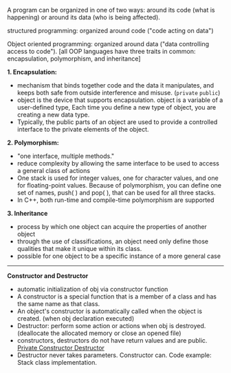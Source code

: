 A program can be organized in one of two ways: around its code (what is happening) or around its data (who is being affected).

structured programming: organized around code ("code acting on data")

Object oriented programming: organized around data ("data controlling access to code"). [all OOP languages have three traits in common: encapsulation, polymorphism, and inheritance]

**1. Encapsulation:**
- mechanism that binds together code and the data it manipulates, and keeps both safe from outside interference and misuse. (`private` `public`)
- object is the device that supports encapsulation. object is a variable of a user-defined type, Each time you define a new type of object, you are creating a new data type.
- Typically, the public parts of an object are used to provide a controlled interface to the private elements of the object.

**2. Polymorphism:**
- "one interface, multiple methods."
- reduce complexity by allowing the same interface to be used to access a general class of actions
- One stack is used for integer values, one for character values, and one for floating-point values. Because of polymorphism, you can define one set of names, push( ) and pop( ), that can be used for all three stacks.
- In C++, both run-time and compile-time polymorphism are supported

**3. Inheritance**
- process by which one object can acquire the properties of another object
- through the use of classifications, an object need only define those qualities that make it unique within its class.
- possible for one object to be a specific instance of a more general case

---

**Constructor and Destructor**
 - automatic initialization of obj via constructor function
 - A constructor is a special function that is a member of a class and has the same name as that class.
 - An object's constructor is automatically called when the object is created. (when obj declaration executed)
 - Destructor: perform some action or actions when obj is destroyed. (deallocate the allocated memory or close an opened file)
 - constructors, destructors do not have return values and are public. [Private Constructor Destructor](https://www.geeksforgeeks.org/can-constructor-private-cpp/)
 - Destructor never takes parameters. Constructor can.
Code example: Stack class implementation.

